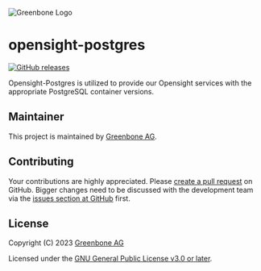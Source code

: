 ![Greenbone Logo](https://www.greenbone.net/wp-content/uploads/gb_new-logo_horizontal_rgb_small.png)

# opensight-postgres

[![GitHub releases](https://img.shields.io/github/release/greenbone/opensight-postgres.svg)](https://github.com/greenbone/opensight-postgres/releases)

Opensight-Postgres is utilized to provide our Opensight services with the appropriate PostgreSQL container versions.

## Maintainer

This project is maintained by [Greenbone AG](https://www.greenbone.net/).

## Contributing

Your contributions are highly appreciated. Please
[create a pull request](https://github.com/greenbone/autohooks-plugin-mypy/pulls)
on GitHub. Bigger changes need to be discussed with the development team via the
[issues section at GitHub](https://github.com/greenbone/autohooks-plugin-mypy/issues)
first.

## License

Copyright (C) 2023 [Greenbone AG](https://www.greenbone.net/)

Licensed under the [GNU General Public License v3.0 or later](LICENSE).

